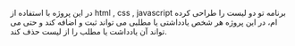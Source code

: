 در این پروژه با استفاده از html , css , javascript برنامه تو دو لیست را طراحی کرده ام، در این پروژه هر شخص یادداشتی یا مطلبی می تواند ثبت و اضافه کند و حتی می تواند آن یادداشت یا مطلب را از لیست حذف کند.
